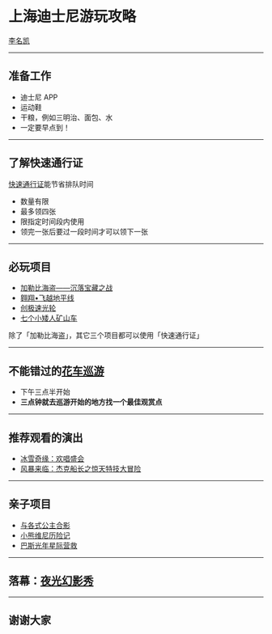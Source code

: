 # 上海迪士尼游玩攻略

[李名凯](https://github.com/lmk123)

----

## 准备工作

 - 迪士尼 APP
 - 运动鞋
 - 干粮，例如三明治、面包、水
 - 一定要早点到！

----

## 了解快速通行证

[快速通行证](https://www.shanghaidisneyresort.com/guest-services/fastpass/)能节省排队时间

 - 数量有限
 - 最多领四张
 - 限指定时间段内使用
 - 领完一张后要过一段时间才可以领下一张

----

## 必玩项目

 - [加勒比海盗——沉落宝藏之战](https://www.shanghaidisneyresort.com/attractions/pirates-of-caribbean/)
 - [翱翔•飞越地平线](https://www.shanghaidisneyresort.com/attractions/soaring-over-horizon/)
 - [创极速光轮](https://www.shanghaidisneyresort.com/attractions/tron-lightcycle-power-run/)
 - [七个小矮人矿山车](https://www.shanghaidisneyresort.com/attractions/seven-dwarfs-mine-train/)

除了「加勒比海盗」，其它三个项目都可以使用「快速通行证」

----

## 不能错过的[花车巡游](https://www.shanghaidisneyresort.com/entertainment/theme-park/mickeys-storybook-express/)

 - 下午三点半开始
 - **三点钟就去巡游开始的地方找一个最佳观赏点**

----

## 推荐观看的演出

 - [冰雪奇缘：欢唱盛会](https://www.shanghaidisneyresort.com/entertainment/theme-park/frozen-sing-along-celebration/)
 - [风暴来临：杰克船长之惊天特技大冒险](https://www.shanghaidisneyresort.com/entertainment/theme-park/eye-of-storm-captain-jacks-spectacular/)

----

## 亲子项目

 - [与各式公主合影](https://www.shanghaidisneyresort.com/attractions/disney-princesses-storybook-court/)
 - [小熊维尼历险记](https://www.shanghaidisneyresort.com/attractions/adventures-winnie-pooh/)
 - [巴斯光年星际营救](https://www.shanghaidisneyresort.com/attractions/buzz-lightyear-planet-rescue/)

----

## 落幕：[夜光幻影秀](https://www.shanghaidisneyresort.com/entertainment/theme-park/ignite-dream-nighttime-spectacular/)

----

## 谢谢大家

